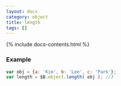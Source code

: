 ```yaml
---
layout: docs
category: object
title: length
tags: []
---
```


{% include docs-contents.html %}

### Example
```js
var obj = {a: 'Kim', b: 'Lee', c: 'Park'};
var length = $B.object.length( obj ); //3
```